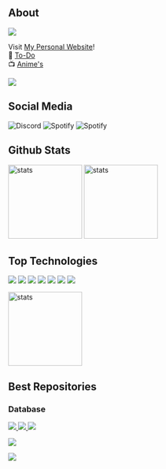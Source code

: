 
## About

<a href="https://falsisdev.ga"><img src="https://lanyard-profile-readme.vercel.app/api/539843855567028227"></a>

Visit [My Personal Website](https://falsisdev.ga/)!<br>
📝 [To-Do](https://github.com/falsisdev/falsisdev/blob/main/todo.md)<br>
📺 [Anime's](https://github.com/falsisdev/falsisdev/blob/main/animes.md)

<a href="https://github.com/falsisdev"><img src="https://img.shields.io/github/followers/falsisdev?style=for-the-badge"></a>

## Social Media
![Discord](https://img.shields.io/badge/Falsis%20-323330.svg?&style=for-the-badge&logo=discord&logoColor=white) ![Spotify](https://img.shields.io/badge/Falsis%20-323330.svg?&style=for-the-badge&logo=spotify&logoColor=white) ![Spotify](https://img.shields.io/badge/FalsisDev%20-323330.svg?&style=for-the-badge&logo=github&logoColor=white)
## Github Stats
<a href="https://github.com/falsisdev"><img src="https://github-readme-stats.vercel.app/api?username=falsisdev&show_icons=true&theme=react" width="%100" height="150px" alt="stats"/></a>
<a href="https://falsisdev.ga"><img src="https://github-readme-streak-stats.herokuapp.com/?user=falsisdev&theme=react" width="%100" height="150px" alt="stats"/></a>

## Top Technologies
<a href="https://www.javascript.com/"><img src="https://img.shields.io/badge/JavaScript-323330?style=for-the-badge&logo=javascript&logoColor=F7DF1E"></a> <a href="https://nodejs.org/en/"><img src="https://img.shields.io/badge/Node.js-323330?style=for-the-badge&logo=node.js&logoColor=green"></a> <a href="https://html.com/"><img src="https://img.shields.io/badge/HTML-323330?style=for-the-badge&logo=html5&logoColor=orange"></a> <a href="https://css-tricks.com/"><img src="https://img.shields.io/badge/CSS-323330?style=for-the-badge&logo=css3&logoColor=blue"></a> <a href="https://golang.org/"><img src="https://img.shields.io/badge/GO-323330?style=for-the-badge&logo=go&logoColor=cyan"></a> <a href="https://www.python.org/"><img src="https://img.shields.io/badge/Python-323330?style=for-the-badge&logo=python&logoColor=F7DF1E"></a> <a href="https://vuejs.org/"><img src="https://img.shields.io/badge/Vue-323330?style=for-the-badge&logo=vue.js&logoColor=61DAFB"></a>

<a href="https://falsisdev.ga"><img src="https://github-readme-stats.vercel.app/api/top-langs/?username=falsisdev&theme=react&layout=compact" width="%100" height="150px" alt="stats"/></a>

## Best Repositories

### Database

<a href="https://github.com/falsisdev/falsisdb"><img src="https://img.shields.io/github/v/release/falsisdev/falsisdb?style=for-the-badge"> <img src="https://img.shields.io/github/stars/falsisdev/falsisdb?style=for-the-badge"> <img src="https://img.shields.io/github/forks/falsisdev/falsisdb?style=for-the-badge">

<img src="https://github-readme-stats.vercel.app/api/pin/?username=falsisdev&repo=falsisdb&cache_seconds=86400&theme=react"></a>

<a href="https://www.kremlin-bot.ga/lisans"><img src="https://img.shields.io/github/license/falsisdev/falsisdb?style=for-the-badge"></a>
